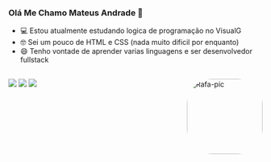 ### Olá Me Chamo Mateus Andrade 👋

- 💻 Estou atualmente estudando logica de programação no VisualG
- 🤓 Sei um pouco de HTML e CSS (nada muito dificil por enquanto)
- 😄 Tenho vontade de aprender varias linguagens e ser desenvolvedor fullstack

##

<div> 
  <a href="https://www.instagram.com/_mateussz21/" target="_blank"><img src="https://img.shields.io/badge/-Instagram-%23E4405F?style=for-the-badge&logo=instagram&logoColor=white" target="_blank"></a>
  <a href = "mailto:mateusandradeeh21@gmail.com"><img src="https://img.shields.io/badge/-Gmail-%23333?style=for-the-badge&logo=gmail&logoColor=white" target="_blank"></a>
  <a href="https://www.linkedin.com/in/mateus-andrade-dos-santos-4132b2270/" target="_blank"><img src="https://img.shields.io/badge/-LinkedIn-%230077B5?style=for-the-badge&logo=linkedin&logoColor=white" target="_blank"></a>
  <img align="right" alt="Rafa-pic" height="150" style="border-radius:50px;" src="https://www.icegif.com/wp-content/uploads/2023/01/icegif-1329.gif">
</div>
